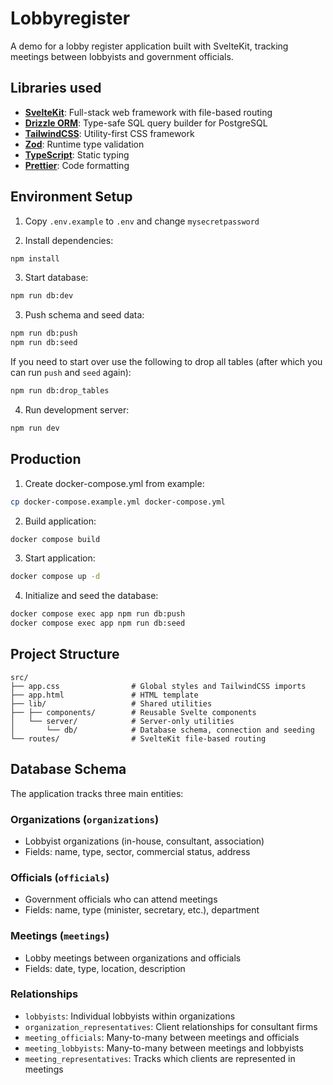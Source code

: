 # Lobbyregister

A demo for a lobby register application built with SvelteKit, tracking meetings between lobbyists and government officials.

## Libraries used

- **[SvelteKit](https://svelte.dev/docs/kit)**: Full-stack web framework with file-based routing
- **[Drizzle ORM](https://orm.drizzle.team/)**: Type-safe SQL query builder for PostgreSQL
- **[TailwindCSS](https://tailwindcss.com/docs)**: Utility-first CSS framework
- **[Zod](https://zod.dev/)**: Runtime type validation
- **[TypeScript](https://www.typescriptlang.org/docs/)**: Static typing
- **[Prettier](https://prettier.io/docs/en/index.html)**: Code formatting

## Environment Setup


1. Copy `.env.example` to `.env` and change `mysecretpassword`

2. Install dependencies:
```bash
npm install
```

3. Start database:
```bash
npm run db:dev
```

3. Push schema and seed data:
```bash
npm run db:push
npm run db:seed
```

If you need to start over use the following to drop all tables (after which you can run `push` and `seed` again):
```bash
npm run db:drop_tables
```

4. Run development server:
```bash
npm run dev
```

## Production

1. Create docker-compose.yml from example:
```bash
cp docker-compose.example.yml docker-compose.yml
```

2. Build application:
```bash
docker compose build
```

3. Start application:
```bash
docker compose up -d
```

4. Initialize and seed the database:
```bash
docker compose exec app npm run db:push
docker compose exec app npm run db:seed
```

## Project Structure

```
src/
├── app.css                # Global styles and TailwindCSS imports
├── app.html               # HTML template
├── lib/                   # Shared utilities
├── ├── components/        # Reusable Svelte components
│   └── server/            # Server-only utilities
│       └── db/            # Database schema, connection and seeding
└── routes/                # SvelteKit file-based routing
```

## Database Schema

The application tracks three main entities:

### Organizations (`organizations`)
- Lobbyist organizations (in-house, consultant, association)
- Fields: name, type, sector, commercial status, address

### Officials (`officials`)
- Government officials who can attend meetings
- Fields: name, type (minister, secretary, etc.), department

### Meetings (`meetings`)
- Lobby meetings between organizations and officials
- Fields: date, type, location, description

### Relationships
- `lobbyists`: Individual lobbyists within organizations
- `organization_representatives`: Client relationships for consultant firms
- `meeting_officials`: Many-to-many between meetings and officials
- `meeting_lobbyists`: Many-to-many between meetings and lobbyists
- `meeting_representatives`: Tracks which clients are represented in meetings
